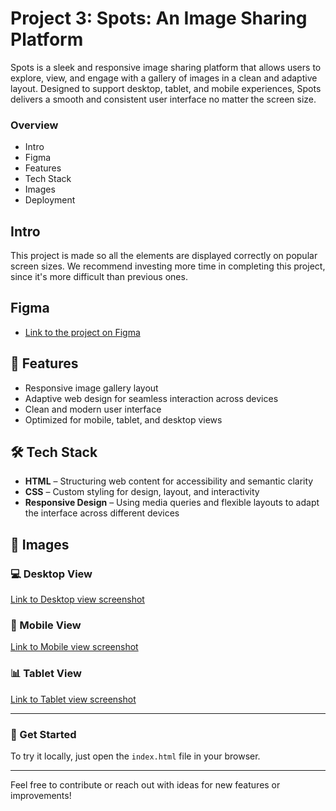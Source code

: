 # Project 3: Spots: An Image Sharing Platform

Spots is a sleek and responsive image sharing platform that allows users to explore, view, and engage with a gallery of images in a clean and adaptive layout. Designed to support desktop, tablet, and mobile experiences, Spots delivers a smooth and consistent user interface no matter the screen size.

### Overview

- Intro
- Figma
- Features
- Tech Stack
- Images
- Deployment

## Intro

This project is made so all the elements are displayed correctly on popular screen sizes. We recommend investing more time in completing this project, since it's more difficult than previous ones.

## Figma

- [Link to the project on Figma](https://www.figma.com/file/BBNm2bC3lj8QQMHlnqRsga/Sprint-3-Project-%E2%80%94-Spots?type=design&node-id=2%3A60&mode=design&t=afgNFybdorZO6cQo-1)

## 🌟 Features

- Responsive image gallery layout
- Adaptive web design for seamless interaction across devices
- Clean and modern user interface
- Optimized for mobile, tablet, and desktop views

## 🛠️ Tech Stack

- **HTML** – Structuring web content for accessibility and semantic clarity
- **CSS** – Custom styling for design, layout, and interactivity
- **Responsive Design** – Using media queries and flexible layouts to adapt the interface across different devices

## 📸 Images

### 💻 Desktop View

[Link to Desktop view screenshot](projects/se_project_spots/images/demo/Desktop-Screenshot.png)

### 📱 Mobile View

[Link to Mobile view screenshot](projects/se_project_spots/images/demo/Mobile-Screenshot.png)

### 📊 Tablet View

[Link to Tablet view screenshot](projects/se_project_spots/images/demo/TabletView-Screenshot.png)

---

### 🚀 Get Started

To try it locally, just open the `index.html` file in your browser.

---

Feel free to contribute or reach out with ideas for new features or improvements!
